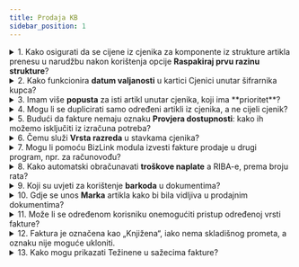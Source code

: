 ```yaml
---
title: Prodaja KB
sidebar_position: 1
---
```



<details>

  <summary>1. Kako osigurati da se cijene iz cjenika za komponente iz strukture artikla prenesu u narudžbu nakon korištenja opcije <b>Raspakiraj prvu razinu strukture</b>?</summary>
  
Potrebno je uključiti opciju „Predloži komercijalne podatke za ručno raspakiranu osnovnu strukturu“, koja se nalazi u parametrima narudžbi kupaca. Time će se komercijalni podaci (uključujući i cijene iz cjenika) prenijeti na stavke.  

</details>

<details>

  <summary>2. Kako funkcionira <b>datum valjanosti</b> u kartici Cjenici unutar šifrarnika kupca?</summary>
  
Datum valjanosti uneseno u mreži taba Cjenici (Listini) u kartonu kupca služi za označavanje koje vrste cjenika su valjane od tog datuma za tog kupca. Preuzimanje cijena u dokumentima mora znati u kojim cjenicima tražiti artikal.    
Kao prvi uvjet, cjenik koji se treba unijeti u dokumente mora biti valjan na ovaj datum.    
Kao drugi uvjet za odabir vrste cjenika koji će se unijeti u dokumente, odabrani cjenik mora imati datum početka valjanosti strogo manji od datuma dokumenta.    
Na taj način moguće je kreirati sve cjenike koje želimo i primijeniti ih na kupca samo od određenog datuma.
Tehnički, svi cjenici koji se kreiraju, da bi se koristili za pretraživanje cijena, moraju ispunjavati sljedeće uvjete:             
1. Datum početka valjanosti mora biti veći ili jednak datumu valjanosti definiranom u kartici kupca;         
2. Datum početka valjanosti mora biti manji ili jednak datumu dokumenta;        
3. Datum završetka valjanosti mora biti veći ili jednak datumu dokumenta ili može biti neodređen (prazan)                
Od svih cjenika koji zadovoljavaju ove uvjete, sustav odabire onaj čiji je raspon valjanosti najbliži datumu dokumenta.  

</details>

<details>

  <summary>3. Imam više <b>popusta</b> za isti artikl unutar cjenika, koji ima **prioritet**? </summary>
  
Prioritet koji se uzima u obzir je onaj naveden u vrsti popusta. Podsjećamo da je tip popusta važan za upravljanje prioritetom i prirodom popusta (Oporezivo ili Kaskadno).

</details>

<details>

  <summary>4. Mogu li se duplicirati samo određeni artikli iz cjenika, a ne cijeli cjenik? </summary>
  
Da, moguće je. Pomoću funkcije „Dupliciraj i održavanje prodajnih cjenika“ možete odabrati samo one artikle koje želite duplicirati.
Rezultat će biti novi cjenik koji sadrži isključivo odabrane artikle.
Za sve ostale artikle i dalje ostaje važeći prethodni cjenik – pod uvjetom da im nije zadan datum završetka valjanosti.  

</details>


<details>

  <summary>5. Budući da fakture nemaju oznaku <b>Provjera dostupnosti</b>: kako ih možemo isključiti iz izračuna potreba? </summary>
  
U izračun potreba ulaze sljedeće fakture:  
- odmah izdane fakture (prateće fakture);
- fakture koje proizlaze iz otpremnica, ako otpremnice nisu knjižene u skladištu.  

</details>


<details>

  <summary>6. Čemu služi <b>Vrsta razreda</b> u stavkama cjenika?</summary>
  
Vrsta razreda unesena u stavku cjenika automatski se predlaže u dokumentima.
Ako nije zadana, korisnik mora ručno odabrati vrstu razreda koju želi primijeniti na stavku.  

</details>


<details>

  <summary>7. Mogu li pomoću BizLink modula izvesti fakture prodaje u drugi program, npr. za računovođu? </summary>
  
Da, moguće je kreirati poseban parser za izvoz podataka u formatu koji zahtijeva drugi poslovni sustav.
Alternativno, moguće je koristiti XML datoteku elektroničke fakture, ako drugi program podržava njezin uvoz.
Fluentis podržava kreiranje faktura putem uvoza XML-a iz elektroničke fakturacije 

</details>


<details>

  <summary>8. Kako automatski obračunavati <b>troškove naplate</b> a RIBA-e, prema broju rata? </summary>
  
Ako trošak ima uključen parametar „Trošak naplate“, i ako način plaćanja ima vrstu učinka = 0 (RIBA), tada će se za svaku ratu automatski dodati trošak naplate.
Dakle, više rata znači više pojedinačnih troškova naplate, koje sustav automatski pridodaje.   

</details>


<details>

  <summary>9. Koji su uvjeti za korištenje <b>barkoda</b> u dokumentima? </summary>
  
Potrebno je slijediti sljedeće korake:     
1. U parametrima prodajnog dokumenta uključiti opciju <b>Koristi barkod</b>;                            
2. U šifarniku artikla unijeti <b>Unesi barkod</b>;                    
3. U dokumentu, u stupcu <b>Barkod</b> unijeti kod iz šifarnika – ako sustav prepozna kod, automatski će popuniti odgovarajući artikl.

</details>


<details>

  <summary>10. Gdje se unos <b>Marka</b> artikla kako bi bila vidljiva u prodajnim dokumentima? </summary>
  
Marka se mora unijeti u stavke prodajnog cjenika. Samo tako unesena, prenijet će se i prikazivati u dokumentima prodaje.

</details>


<details>

  <summary>11. Može li se određenom korisniku onemogućiti pristup određenoj vrsti fakture? </summary>
  
Da, pomoću <b>Ograničenja</b>. Ona sprječavaju korisnike da kreiraju, pregledavaju ili uređuju određene vrste dokumenata.
Primjer: moguće je ograničiti pristup vrsti fakture s kodom FVITDIF.
Napomena: ograničenje je potrebno dodati i u ARM profil korisnika, u odgovarajuću tablicu.            


![](/img/it-it/sales/sales-invoices/search-sales-invoices/restriction.png)


</details>


<details>

  <summary>12. Faktura je označena kao „Knjižena“, iako nema skladišnog prometa, a oznaku nije moguće ukloniti. </summary>
  
Ako je faktura nastala iz otpremnice koja je već knjižena, tada je aktivan opći parametar VE-PurchaseInvoices_VerifyLoadStatusDDT koji automatski postavlja status „Knjižena“ i onemogućuje njegovo uklanjanje.          

</details>


<details>

  <summary>13. Kako mogu prikazati Težinene u sažecima fakture? </summary>
  
Da bi se u sažecima fakture prikazivale težine, potrebno je: u Parametrima dokumenta uključiti opciju **Preračunaj prijevoz** u sažecima odabrati ispravnu jedinicu mjere, kako bi se vrijednost pravilno prikazala.        

</details>


